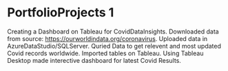 # PortfolioProjects 1
Creating a Dashboard on Tableau for CovidDataInsights. 
Downloaded data from source: https://ourworldindata.org/coronavirus.
Uploaded data in AzureDataStudio/SQLServer.
Quried Data to get relevent and most updated Covid records worldwide.
Imported tables on Tableau.
Using Tableau Desktop made interective dashboard for latest Covid Results.
